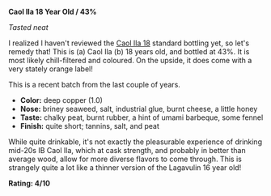 **Caol Ila 18 Year Old / 43%**

*Tasted neat*

I realized I haven't reviewed the [Caol Ila 18](https://www.whiskybase.com/whiskies/whisky/47393/caol-ila-18-year-old) standard bottling yet, so let's remedy that!  This is (a) Caol Ila (b) 18 years old, and bottled at 43%.  It is most likely chill-filtered and coloured.  On the upside, it does come with a very stately orange label!

This is a recent batch from the last couple of years.

* **Color:** deep copper (1.0)
* **Nose:** briney seaweed, salt, industrial glue, burnt cheese, a little honey
* **Taste:** chalky peat, burnt rubber, a hint of umami barbeque, some fennel
* **Finish:** quite short; tannins, salt, and peat

While quite drinkable, it's not exactly the pleasurable experience of drinking mid-20s IB Caol Ila, which at cask strength, and probably in better than average wood, allow for more diverse flavors to come through.  This is strangely quite a lot like a thinner version of the Lagavulin 16 year old!

**Rating: 4/10**